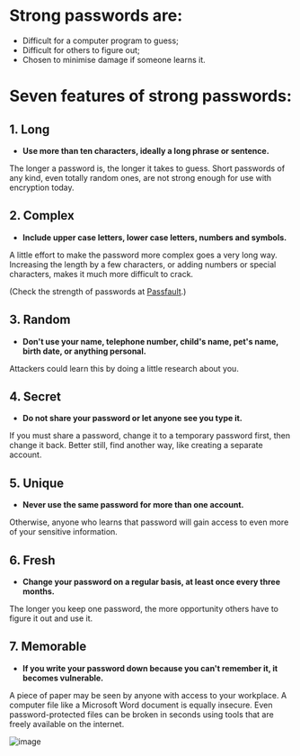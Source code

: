 [Title]: # (How to make a strong password)
[Order]: # (6)

# Strong passwords are:  

*	Difficult for a computer program to guess;
*	Difficult for others to figure out; 
*	Chosen to minimise damage if someone learns it.

# Seven features of strong passwords:  

## 1. Long 

* **Use more than ten characters, ideally a long phrase or sentence.** 

The longer a password is, the longer it takes to guess. Short passwords of any kind, even totally random ones, are not strong enough for use with encryption today.

## 2. Complex

*	**Include upper case letters, lower case letters, numbers and symbols.** 

A little effort to make the password more complex goes a very long way. Increasing the length by a few characters, or adding numbers or special characters, makes it much more difficult to crack. 

(Check the strength of passwords at [Passfault](http://www.passfault.com/).)

## 3. Random

*	**Don't use your name, telephone number, child's name, pet's name, birth date, or anything personal.** 

Attackers could learn this by doing a little research about you.

## 4. Secret

*	**Do not share your password or let anyone see you type it.** 

If you must share a password, change it to a temporary password first, then change it back. Better still, find another way, like creating a separate account. 

## 5. Unique

*	**Never use the same password for more than one account.** 

Otherwise, anyone who learns that password will gain access to even more of your sensitive information.

## 6. Fresh

*	**Change your password on a regular basis, at least once every three months.** 

The longer you keep one password, the more opportunity others have to figure it out and use it.

## 7. Memorable

*	**If you write your password down because you can't remember it, it becomes vulnerable.** 

A piece of paper may be seen by anyone with access to your workplace. A computer file like a Microsoft Word document is equally insecure. Even password-protected files can be broken in seconds using tools that are freely available on the internet. 

![image](password2.png)
